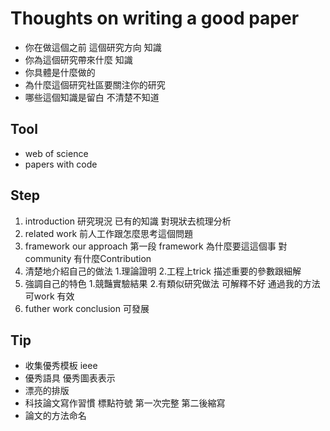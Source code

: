 # Thoughts on writing a good paper
- 你在做這個之前 這個研究方向 知識
- 你為這個研究帶來什麼 知識
- 你具體是什麼做的
- 為什麼這個研究社區要關注你的研究
- 哪些這個知識是留白 不清楚不知道

## Tool
- web of science
- papers with code


## Step
1. introduction   研究現況 已有的知識 對現狀去梳理分析 
2. related work  前人工作跟怎麼思考這個問題
3. framework our approach  第一段 framework 為什麼要這這個事 對community 有什麼Contribution  
4. 清楚地介紹自己的做法 1.理論證明   2.工程上trick  描述重要的參數跟細解
5. 強調自己的特色 1.競豔實驗結果  2.有類似研究做法 可解釋不好 通過我的方法可work 有效
6. futher work  conclusion 可發展

## Tip
- 收集優秀模板 ieee
- 優秀語具 優秀圖表表示
- 漂亮的排版
- 科技論文寫作習慣 標點符號 第一次完整 第二後縮寫
- 論文的方法命名